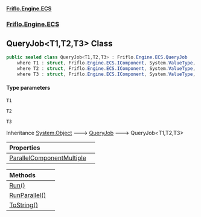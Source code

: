 #### [Friflo.Engine.ECS](index.md 'index')
### [Friflo.Engine.ECS](Friflo.Engine.ECS.md 'Friflo.Engine.ECS')

## QueryJob<T1,T2,T3> Class

```csharp
public sealed class QueryJob<T1,T2,T3> : Friflo.Engine.ECS.QueryJob
    where T1 : struct, Friflo.Engine.ECS.IComponent, System.ValueType, System.ValueType
    where T2 : struct, Friflo.Engine.ECS.IComponent, System.ValueType, System.ValueType
    where T3 : struct, Friflo.Engine.ECS.IComponent, System.ValueType, System.ValueType
```
#### Type parameters

<a name='Friflo.Engine.ECS.QueryJob_T1,T2,T3_.T1'></a>

`T1`

<a name='Friflo.Engine.ECS.QueryJob_T1,T2,T3_.T2'></a>

`T2`

<a name='Friflo.Engine.ECS.QueryJob_T1,T2,T3_.T3'></a>

`T3`

Inheritance [System.Object](https://docs.microsoft.com/en-us/dotnet/api/System.Object 'System.Object') &#129106; [QueryJob](QueryJob.md 'Friflo.Engine.ECS.QueryJob') &#129106; QueryJob<T1,T2,T3>

| Properties | |
| :--- | :--- |
| [ParallelComponentMultiple](QueryJob_T1,T2,T3_.ParallelComponentMultiple.md 'Friflo.Engine.ECS.QueryJob<T1,T2,T3>.ParallelComponentMultiple') | |

| Methods | |
| :--- | :--- |
| [Run()](QueryJob_T1,T2,T3_.Run().md 'Friflo.Engine.ECS.QueryJob<T1,T2,T3>.Run()') | |
| [RunParallel()](QueryJob_T1,T2,T3_.RunParallel().md 'Friflo.Engine.ECS.QueryJob<T1,T2,T3>.RunParallel()') | |
| [ToString()](QueryJob_T1,T2,T3_.ToString().md 'Friflo.Engine.ECS.QueryJob<T1,T2,T3>.ToString()') | |

